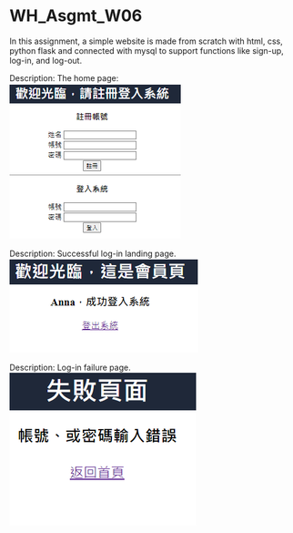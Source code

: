 # WH_Asgmt_W06
In this assignment, a simple website is made from scratch with html, css, python flask and connected with mysql to support functions like sign-up, log-in, and log-out.

Description: The home page:      
![image](https://github.com/vivian-wj-lin/WH_Asgmt_W06/blob/main/pic1.png)

Description: Successful log-in landing page.  
![image](https://github.com/vivian-wj-lin/WH_Asgmt_W06/blob/main/pic2.png)

Description: Log-in failure page.   
![image](https://github.com/vivian-wj-lin/WH_Asgmt_W06/blob/main/pic3.png)
